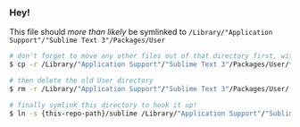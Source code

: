 ### Hey!

This file should *more than likely* be symlinked to `/Library/"Application Support"/"Sublime Text 3"/Packages/User`

```sh
# don't forget to move any other files out of that directory first, with
$ cp -r /Library/"Application Support"/"Sublime Text 3"/Packages/User/* {this-repo-path}/sublime/*

# then delete the old User directory
$ rm -r /Library/"Application Support"/"Sublime Text 3"/Packages/User/

# finally symlink this directory to hook it up!
$ ln -s {this-repo-path}/sublime /Library/"Application Support"/"Sublime Text 3"/Packages/User
```
